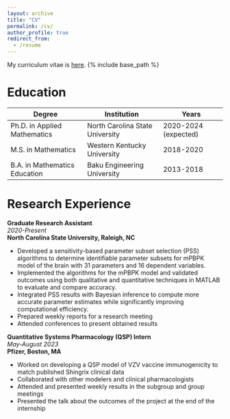 ```yaml
---
layout: archive
title: "CV"
permalink: /cv/
author_profile: true
redirect_from:
  - /resume
---
```

My curriculum vitae is [here](/files/Kamala_CV.pdf).
{% include base_path %}

Education
======

| Degree | Institution | Years |
| ------ | ----------- | ----- |
| Ph.D. in Applied Mathematics | North Carolina State University | 2020-2024 (expected) |
| M.S. in Mathematics | Western Kentucky University | 2018-2020 |
| B.A. in Mathematics Education | Baku Engineering University | 2013-2018 |


Research Experience
======
**Graduate Research Assistant**  
_2020-Present_  
**North Carolina State University, Raleigh, NC** 
  * Developed a sensitivity-based parameter subset selection (PSS) algorithms to determine identifiable parameter subsets for 
    mPBPK model of the brain with 31 parameters and 16 dependent variables.
  * Implemented the algorithms for the mPBPK model and validated outcomes using both qualitative and quantitative techniques in 
    MATLAB  to evaluate and compare accuracy.
  * Integrated PSS results with Bayesian inference to compute more accurate parameter estimates while significantly improving 
    computational efficiency.
  * Prepared weekly reports for a research meeting
  * Attended conferences to present obtained results

**Quantitative Systems Pharmacology (QSP) Intern**  
_May-August 2023_  
**Pfizer, Boston, MA** 
  * Worked on developing a QSP model of VZV vaccine immunogenicity to match published Shingrix clinical data
  * Collaborated with other modelers and clinical pharmacologists
  * Attended and presented weekly results in the subgroup and group meetings
  * Presented the talk about the outcomes of the project at the end of the internship 


  
